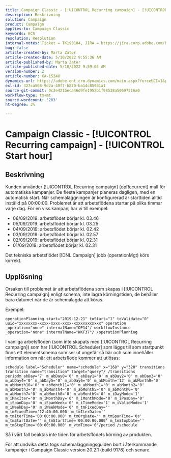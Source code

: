 ```yaml
---
title: Campaign Classic - [!UICONTROL Recurring campaign] - [!UICONTROL Start hour]
description: Beskrivning
solution: Campaign
product: Campaign
applies-to: Campaign Classic
keywords: KCS
resolution: Resolution
internal-notes: Ticket = TK193184, JIRA = https://jira.corp.adobe.com/browse/NEO-18567
bug: false
article-created-by: Marta Zator
article-created-date: 5/10/2022 9:55:36 AM
article-published-by: Marta Zator
article-published-date: 5/10/2022 9:59:05 AM
version-number: 2
article-number: KA-15248
dynamics-url: https://adobe-ent.crm.dynamics.com/main.aspx?forceUCI=1&pagetype=entityrecord&etn=knowledgearticle&id=c8207854-47d0-ec11-a7b5-00224809c101
exl-id: 327ca508-9d2a-40f7-b870-ba14c85981a1
source-git-commit: 0c3e421beca46d9fe1952b1f98538a50697216a0
workflow-type: tm+mt
source-wordcount: '203'
ht-degree: 3%

---
```


# Campaign Classic - [!UICONTROL Recurring campaign] - [!UICONTROL Start hour]

## Beskrivning


Kunden använder [!UICONTROL Recurring campaign] (opRecurrent) mall för automatiska kampanjer. De flesta kampanjer planeras dagligen, med en automatisk start. När schemaläggningen är konfigurerad är starttiden alltid inställd på 00:00:00. Problemet är att arbetsflödena startar på olika timmar varje dag.
För en viss kampanj har vi till exempel:

- 06/09/2019: arbetsflödet börjar kl. 03.46
- 05/09/2019: arbetsflödet börjar kl. 03.25
- 04/09/2019: arbetsflödet börjar kl. 02.42
- 03/09/2019: arbetsflödet börjar kl. 02.57
- 02/09/2019: arbetsflödet börjar kl. 02.31
- 01/09/2019: arbetsflödet börjar kl. 02.31


Det tekniska arbetsflödet [!DNL Campaign] jobb (operationMgt) körs korrekt.


## Upplösning


Orsaken till problemet är att arbetsflödena som skapas i [!UICONTROL Recurring campaign] enligt schema, inte lagra körningstiden, de behåller bara datumet när de är schemalagda att köras.

Exempel:

`operationPlanning start="2019-12-21" toStart="1" toValidate="0" uuid="xxxxxxxx-xxxx-xxxx-xxxx-xxxxxxxxxxxx" operation _operation="none" internalName="OP14"/ workflowInstance _operation="none" internalName="WKF37"/ /operationPlanning`

I vanliga arbetsflöden (som inte skapats med [!UICONTROL Recurring campaign]) som har [!UICONTROL Scheduler] som läggs till som startpunkt finns ett elementschema som ser ut ungefär så här och som innehåller information om när ett arbetsflöde kommer att utlösas:

`schedule label="Scheduler" name="schedule" x="168" y="320" transitions transition name="transition" target="query"/ /transitions periodm_abDay='7' m_abDay0='0' m_abDay1='0' m_abDay2='0' m_abDay3='0' m_abDay4='0' m_abDay5='0' m_abDay6='0' m_abMonth='12' m_abMonth0='0' m_abMonth10='0' m_abMonth11='0' m_abMonth1='0' m_abMonth2='0' m_abMonth3='0' m_abMonth4='0' m_abMonth5='0' m_abMonth6='0' m_abMonth7='0' m_abMonth8='0' m_abMonth9='0' m_iDayMode='1' m_iMaxIter='0' m_iMonthDay='0' m_iMonthMode='0' m_iPosDay='0' m_iSpanDay='0' m_iSpanWeek='0' m_iTimeMode='1' m_iValidMode='1' m_iWeekDay='0' m_iWeekMode='0' m_tmFixedDay='' m_tmFixedTime='12:40:00.000' m_tmIterDate='' m_tmIterTime='00:00:00.000' m_tmOrgDate='' m_tmSpanTime='0s' m_tmStartDate='' m_tmStartTime='00:00:00.000' m_tmStopDate='' m_tmStopTime='00:00:00.000' m_vtmTime='0'/period /schedule`

Så i vårt fall beaktas inte tiden för arbetsflödets körning av produkten.

För att undvika detta togs schemaläggningsguiden bort i återkommande kampanjer i Campaign Classic version 20.2.1 (build 9178) och senare.

